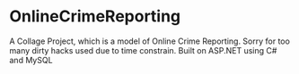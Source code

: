 # OnlineCrimeReporting
A Collage Project, which is a model of Online Crime Reporting. Sorry for too many dirty hacks used due to time constrain. Built on ASP.NET using C# and MySQL
